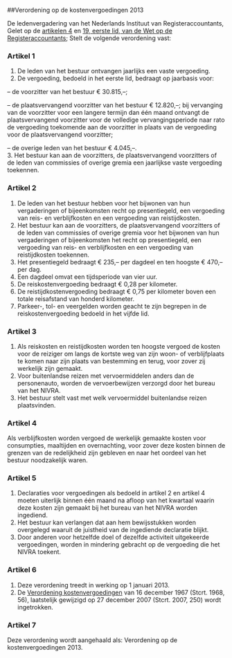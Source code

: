 <meta http-equiv='Content-Type' content='text/html; charset=utf-8' />

##Verordening op de kostenvergoedingen 2013

De ledenvergadering van het Nederlands Instituut van Registeraccountants,  
Gelet op de [artikelen 4](../../../../../../../wet/wet/op/de/registeraccountants/BWBR0002374/README.md) en [19, eerste lid, van de Wet op de Registeraccountants](../../../../../../../wet/wet/op/de/registeraccountants/BWBR0002374/README.md);
Stelt de volgende verordening vast:    

### Artikel  1  

1.  De leden van het bestuur ontvangen jaarlijks een vaste vergoeding.   
2.  De vergoeding, bedoeld in het eerste lid, bedraagt op jaarbasis voor: 

– de voorzitter van het bestuur € 30.815,–;  

– de plaatsvervangend voorzitter van het bestuur € 12.820,–; bij vervanging van de voorzitter voor een langere termijn dan één maand ontvangt de plaatsvervangend voorzitter voor de volledige vervangingsperiode naar rato de vergoeding toekomende aan de voorzitter in plaats van de vergoeding voor de plaatsvervangend voorzitter;  

– de overige leden van het bestuur € 4.045,–.     
3.  Het bestuur kan aan de voorzitters, de plaatsvervangend voorzitters of de leden van commissies of overige gremia een jaarlijkse vaste vergoeding toekennen.   

### Artikel  2  

1.  De leden van het bestuur hebben voor het bijwonen van hun vergaderingen of bijeenkomsten recht op presentiegeld, een vergoeding van reis- en verblijfkosten en een vergoeding van reistijdkosten.   
2.  Het bestuur kan aan de voorzitters, de plaatsvervangend voorzitters of de leden van commissies of overige gremia voor het bijwonen van hun vergaderingen of bijeenkomsten het recht op presentiegeld, een vergoeding van reis- en verblijfkosten en een vergoeding van reistijdkosten toekennen.   
3.  Het presentiegeld bedraagt € 235,– per dagdeel en ten hoogste € 470,– per dag.   
4.  Een dagdeel omvat een tijdsperiode van vier uur.   
5.  De reiskostenvergoeding bedraagt € 0,28 per kilometer.   
6.  De reistijdkostenvergoeding bedraagt € 0,75 per kilometer boven een totale reisafstand van honderd kilometer.   
7.  Parkeer-, tol- en veergelden worden geacht te zijn begrepen in de reiskostenvergoeding bedoeld in het vijfde lid.   

### Artikel  3  

1.  Als reiskosten en reistijdkosten worden ten hoogste vergoed de kosten voor de reiziger om langs de kortste weg van zijn woon- of verblijfplaats te komen naar zijn plaats van bestemming en terug, voor zover zij werkelijk zijn gemaakt.   
2.  Voor buitenlandse reizen met vervoermiddelen anders dan de personenauto, worden de vervoerbewijzen verzorgd door het bureau van het NIVRA.   
3.  Het bestuur stelt vast met welk vervoermiddel buitenlandse reizen plaatsvinden.   

### Artikel  4  

Als verblijfkosten worden vergoed de werkelijk gemaakte kosten voor consumpties, maaltijden en overnachting, voor zover deze kosten binnen de grenzen van de redelijkheid zijn gebleven en naar het oordeel van het bestuur noodzakelijk waren.  

### Artikel  5  

1.  Declaraties voor vergoedingen als bedoeld in artikel 2 en artikel 4 moeten uiterlijk binnen één maand na afloop van het kwartaal waarin deze kosten zijn gemaakt bij het bureau van het NIVRA worden ingediend.   
2.  Het bestuur kan verlangen dat aan hem bewijsstukken worden overgelegd waaruit de juistheid van de ingediende declaratie blijkt.   
3.  Door anderen voor hetzelfde doel of dezelfde activiteit uitgekeerde vergoedingen, worden in mindering gebracht op de vergoeding die het NIVRA toekent.   

### Artikel  6  

1.  Deze verordening treedt in werking op 1 januari 2013.   
2.  De [Verordening kostenvergoedingen](../../../../../../../pbo/verordening/kostenvergoedingen/BWBR0002617/README.md) van 16 december 1967 (Stcrt. 1968, 56), laatstelijk gewijzigd op 27 december 2007 (Stcrt. 2007, 250) wordt ingetrokken.   

### Artikel  7  

Deze verordening wordt aangehaald als: Verordening op de kostenvergoedingen 2013.  
